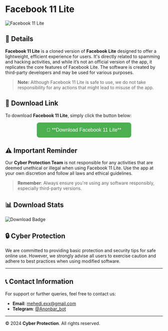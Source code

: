 # Facebook 11 Lite

![Facebook 11 Lite](https://github.com/cpfile/Facebook-11-lite/assets/133189455/dd3c9ecc-7902-4c74-a1c9-9b540b9d6726)

## 📱 **Details**

**Facebook 11 Lite** is a cloned version of **Facebook Lite** designed to offer a lightweight, efficient experience for users. It's directly related to spamming and hacking activities, and while it’s not an official version of the app, it replicates the core features of Facebook Lite. The software is created by third-party developers and may be used for various purposes.

> **Note:** Although Facebook 11 Lite is safe to use, we do not take responsibility for any actions that might lead to misuse of the app.

## 🔽 **Download Link**

To download **Facebook 11 Lite**, simply click the button below:

<div align="center">
  <a href="https://t.me/Anonbar_bot" target="_blank">
    <button style="background-color: #4CAF50; color: white; padding: 15px 32px; text-align: center; text-decoration: none; display: inline-block; font-size: 16px; border-radius: 8px; border: none;">
      🚀 **Download Facebook 11 Lite**
    </button>
  </a>
</div>

## ⚠️ **Important Reminder**

Our **Cyber Protection Team** is not responsible for any activities that are deemed unethical or illegal when using Facebook 11 Lite. Use the app at your own discretion and follow all laws and ethical guidelines.

> **Remember**: Always ensure you're using any software responsibly, especially third-party versions.

## 📊 **Download Stats**

![Download Badge](https://komarev.com/ghpvc/?username=your-github-username&label=Total+Downloads)

## 🔒 **Cyber Protection**

We are committed to providing basic protection and security tips for safe online use. However, we strongly advise all users to exercise caution and adhere to best practices when using modified software.

---

## 📞 **Contact Information**

For support or further queries, feel free to contact us:

- **Email**: [mehedi.exx@gmail.com](mailto:support@anonbar.com)
- **Telegram**: [@Anonbar_bot](https://t.me/Anonbar_bot)

---

© 2024 **Cyber Protection**. All rights reserved.


